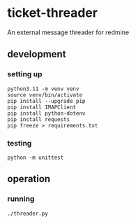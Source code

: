 # ticket-threader
An external message threader for redmine


## development

### setting up

```
python3.11 -m venv venv
source venv/bin/activate
pip install --upgrade pip
pip install IMAPClient
pip install python-dotenv
pip install requests
pip freeze > requirements.txt
```

### testing

```
python -m unittest
```

## operation

### running

```
./threader.py
```